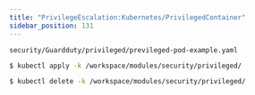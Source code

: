 ```yaml
---
title: "PrivilegeEscalation:Kubernetes/PrivilegedContainer"
sidebar_position: 131
---
```



```file
security/Guardduty/privileged/previleged-pod-example.yaml
```

```bash
$ kubectl apply -k /workspace/modules/security/privileged/
```


```bash
$ kubectl delete -k /workspace/modules/security/privileged/
```
